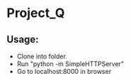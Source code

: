 # Project_Q


## Usage:

* Clone into folder.
* Run "python -m SimpleHTTPServer"
* Go to localhost:8000 in browser

